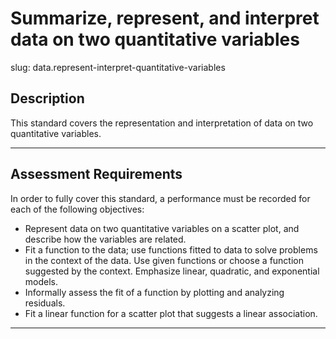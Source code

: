 # Summarize, represent, and interpret data on two quantitative variables

slug: data.represent-interpret-quantitative-variables

## Description
This standard covers the representation and interpretation of data on two quantitative variables.

---
## Assessment Requirements
In order to fully cover this standard, a performance must be recorded for each of the following objectives:

- Represent data on two quantitative variables on a scatter plot, and describe how the variables are related.
- Fit a function to the data; use functions fitted to data to solve problems in the context of the data. Use given functions or choose a function suggested by the context. Emphasize linear, quadratic, and exponential models.
- Informally assess the fit of a function by plotting and analyzing residuals.
- Fit a linear function for a scatter plot that suggests a linear association.

---
